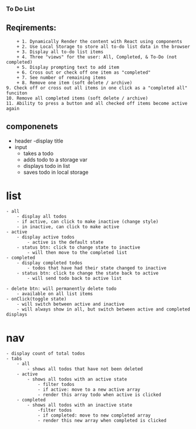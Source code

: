 ### To Do List

## Reqirements:
        + 1. Dynamically Render the content with React using components
        + 2. Use Local Storage to store all to-do list data in the browser
        + 3. Display all to-do list items
        + 4. Three "views" for the user: All, Completed, & To-Do (not completed)
        + 5. Display prompting text to add item
        + 6. Cross out or check off one item as "completed"
        + 7. See number of remaining items
        + 8. Remove one item (soft delete / archive)
    9. Check off or cross out all items in one click as a "completed all" funciton
    10. Remove all completed items (soft delete / archive)
    11. Ability to press a button and all checked off items become active again

## componenets
- header
    -display title
- input
    - takes a todo
    - adds todo to a storage var
    - displays todo in list
    - saves todo in local storage

 # list
    - all
        - display all todos
        - if active, can click to make inactive (change style)
        - in inactive, can click to make active
    - active
        - display active todos
            - active is the default state
        - status btn: click to change state to inactive
            - will then move to the completed list
    - completed
        - display completed todos
            - todos that have had their state changed to inactive
        - status btn: click to change the state back to active
            - will send todo back to active list

    - delete btn: will permanently delete todo
        - available on all list items
    - onClick(toggle state)
        - will switch between active and inactive
        - will always show in all, but switch between active and completed displays

# nav
    - display count of total todos
    - tabs
        - all
            - shows all todos that have not been deleted
        - active
            - shows all todos with an active state
                - filter todos
                - if active: move to a new active array
                - render this array todo when active is clicked
        - completed
            - shows all todos with an inactive state
                -filter todos
                - if completed: move to new completed array
                - render this new array when completed is clicked